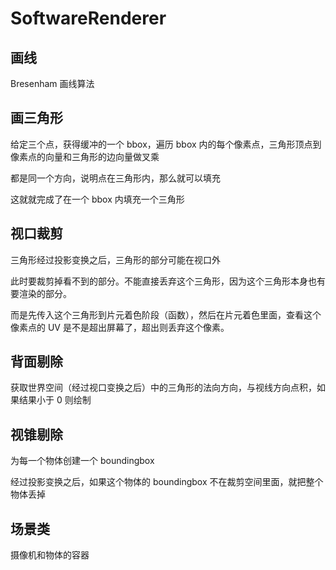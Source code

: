 # SoftwareRenderer

## 画线

Bresenham 画线算法

## 画三角形

给定三个点，获得缓冲的一个 bbox，遍历 bbox 内的每个像素点，三角形顶点到像素点的向量和三角形的边向量做叉乘

都是同一个方向，说明点在三角形内，那么就可以填充

这就就完成了在一个 bbox 内填充一个三角形

## 视口裁剪

三角形经过投影变换之后，三角形的部分可能在视口外

此时要裁剪掉看不到的部分。不能直接丢弃这个三角形，因为这个三角形本身也有要渲染的部分。

而是先传入这个三角形到片元着色阶段（函数），然后在片元着色里面，查看这个像素点的 UV 是不是超出屏幕了，超出则丢弃这个像素。

## 背面剔除

获取世界空间（经过视口变换之后）中的三角形的法向方向，与视线方向点积，如果结果小于 0 则绘制

## 视锥剔除

为每一个物体创建一个 boundingbox

经过投影变换之后，如果这个物体的 boundingbox 不在裁剪空间里面，就把整个物体丢掉

## 场景类

摄像机和物体的容器

